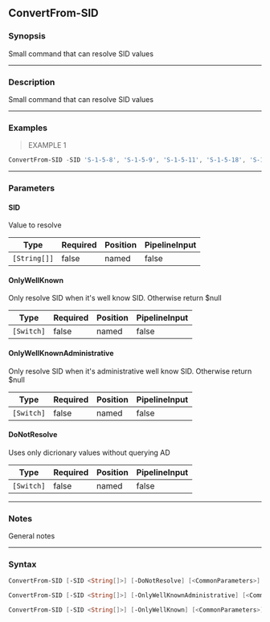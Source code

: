 ConvertFrom-SID
---------------

### Synopsis
Small command that can resolve SID values

---

### Description

Small command that can resolve SID values

---

### Examples
> EXAMPLE 1

```PowerShell
ConvertFrom-SID -SID 'S-1-5-8', 'S-1-5-9', 'S-1-5-11', 'S-1-5-18', 'S-1-1-0' -DoNotResolve
```

---

### Parameters
#### **SID**
Value to resolve

|Type        |Required|Position|PipelineInput|
|------------|--------|--------|-------------|
|`[String[]]`|false   |named   |false        |

#### **OnlyWellKnown**
Only resolve SID when it's well know SID. Otherwise return $null

|Type      |Required|Position|PipelineInput|
|----------|--------|--------|-------------|
|`[Switch]`|false   |named   |false        |

#### **OnlyWellKnownAdministrative**
Only resolve SID when it's administrative well know SID. Otherwise return $null

|Type      |Required|Position|PipelineInput|
|----------|--------|--------|-------------|
|`[Switch]`|false   |named   |false        |

#### **DoNotResolve**
Uses only dicrionary values without querying AD

|Type      |Required|Position|PipelineInput|
|----------|--------|--------|-------------|
|`[Switch]`|false   |named   |false        |

---

### Notes
General notes

---

### Syntax
```PowerShell
ConvertFrom-SID [-SID <String[]>] [-DoNotResolve] [<CommonParameters>]
```
```PowerShell
ConvertFrom-SID [-SID <String[]>] [-OnlyWellKnownAdministrative] [<CommonParameters>]
```
```PowerShell
ConvertFrom-SID [-SID <String[]>] [-OnlyWellKnown] [<CommonParameters>]
```
